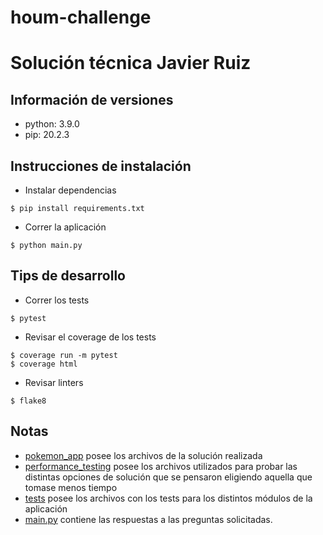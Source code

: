 # houm-challenge

# Solución técnica Javier Ruiz

## Información de versiones
- python: 3.9.0
- pip: 20.2.3

## Instrucciones de instalación
- Instalar dependencias
```
$ pip install requirements.txt
```
- Correr la aplicación
```
$ python main.py
```

## Tips de desarrollo
- Correr los tests
```
$ pytest
```
- Revisar el coverage de los tests
```
$ coverage run -m pytest
$ coverage html 
```
- Revisar linters
```
$ flake8
```

## Notas
- [pokemon_app](pokemon_app) posee los archivos de la solución realizada
- [performance_testing](performance_testing) posee los archivos utilizados para probar las distintas opciones
de solución que se pensaron eligiendo aquella que tomase menos tiempo
- [tests](tests) posee los archivos con los tests para los distintos módulos de la aplicación
- [main.py](main.py) contiene las respuestas a las preguntas solicitadas.

